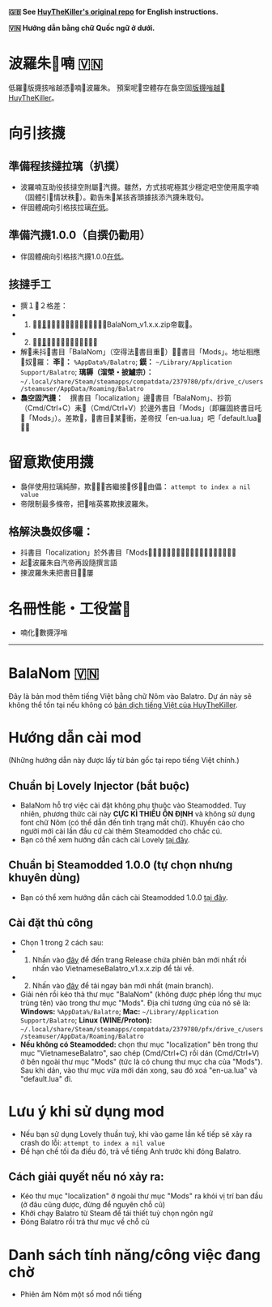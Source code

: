 **🇬🇧 See [HuyTheKiller's original repo](https://github.com/HuyTheKiller/VietnameseBalatro) for English instructions.**

**🇻🇳 Hướng dẫn bằng chữ Quốc ngữ ở dưới.**
# 波羅朱𡨸喃 🇻🇳

低羅𠬠版㩢㧡㗂越憑𡨸喃𠓨波羅朱。
預案呢𠱊空體存在裊空固[版㩢㗂越𧵑HuyTheKiller](https://github.com/HuyTheKiller/VietnameseBalatro)。

# 向引㧡㩢

## 準備程㧡撻拉璃（扒撲）
- 波羅喃互助役㧡撻空附屬𠓨汽㩢。雖然，方式㧡呢極其少穩定吧空使用風字喃（固體引𦤾情狀秩𡨸）。勸告朱𠊛某㧡吝頭據㧡添汽㩢朱聀句。
- 伴固體覘向引格㧡拉璃[在低](https://github.com/ethangreen-dev/lovely-injector?tab=readme-ov-file#manual-installation)。

## 準備汽㩢1.0.0（自撰仍勸用）
- 伴固體覘向引格㧡汽㩢1.0.0[在低](https://github.com/Steamopollys/Steamodded/wiki)。

## 㧡撻手工
- 撰１𥪝２格差：
- 1. 𢭝𠓨[低](https://github.com/IcefoxKishi/BalaNom/releases/latest)帝𦤾張發行貯翻版某一耒𢭝𠓨BalaNom_v1.x.x.zip帝載𧗱。
- 2. 𢭝𠓨[低](https://github.com/IcefoxKishi/BalaNom/archive/refs/heads/main.zip)帝載𣦍版某一（梗正）。
- 解𦮴耒抖𫿇書目「BalaNom」（空得法𢲣書目重𠸜）𠓨𥪝書目「Mods」。地址相應𧵑奴𠱊羅：
**㪯𢼂：** `%AppData%/Balatro`; **鏌：** `~/Library/Application Support/Balatro`; **璃耨（溜榮・披鱸宗）：** `~/.local/share/Steam/steamapps/compatdata/2379780/pfx/drive_c/users/steamuser/AppData/Roaming/Balatro`
- **裊空固汽㩢：**　撰書目「localization」邊𥪝書目「BalaNom」、抄箚（Cmd/Ctrl+C）耒𬖭（Cmd/Ctrl+V）於邊外書目「Mods」（即羅固終書目吒𧵑「Mods」）。差欺𬖭，𠓨書目𣃣某𬖭衝，差帝扠「en-ua.lua」吧「default.lua」𠫾。

# 留意欺使用㩢
- 裊伴使用拉璃純醉，欺𠓨𠻀𨔈吝繼接𠱊侈𦋦𬔗由儡： `attempt to index a nil value`
- 帝限制最多條帝，把𧗱㗂英畧欺㨂波羅朱。
## 格解決裊奴侈囉：
- 抖書目「localization」於外書目「Mods」𦋦塊位置班頭（於叨共得、停抵元𡊲屢）
- 起𧼋波羅朱自汽帝再設隨撰言語
- 㨂波羅朱耒把書目𧗱𡊲屢
# 名冊性能・工役當𪡷
- 喃化𠬠數㩢浮㗂


---


# BalaNom 🇻🇳

Đây là bản mod thêm tiếng Việt bằng chữ Nôm vào Balatro.
Dự án này sẽ không thể tồn tại nếu không có [bản dịch tiếng Việt của HuyTheKiller](https://github.com/HuyTheKiller/VietnameseBalatro).

# Hướng dẫn cài mod

(Những hướng dẫn này được lấy từ bản gốc tại repo tiếng Việt chính.)
## Chuẩn bị Lovely Injector (bắt buộc)
- BalaNom hỗ trợ việc cài đặt không phụ thuộc vào Steamodded. Tuy nhiên, phương thức cài này **CỰC KÌ THIẾU ỔN ĐỊNH** và không sử dụng font chữ Nôm (có thể dẫn đến tình trạng mất chữ). Khuyến cáo cho người mới cài lần đầu cứ cài thêm Steamodded cho chắc cú.
- Bạn có thể xem hướng dẫn cách cài Lovely [tại đây](https://github.com/ethangreen-dev/lovely-injector?tab=readme-ov-file#manual-installation).

## Chuẩn bị Steamodded 1.0.0 (tự chọn nhưng khuyên dùng)
- Bạn có thể xem hướng dẫn cách cài Steamodded 1.0.0 [tại đây](https://github.com/Steamopollys/Steamodded/wiki).

## Cài đặt thủ công
- Chọn 1 trong 2 cách sau:
- 1. Nhấn vào [đây](https://github.com/IcefoxKishi/BalaNom/releases/latest) để đến trang Release chứa phiên bản mới nhất rồi nhấn vào VietnameseBalatro_v1.x.x.zip để tải về.
- 2. Nhấn vào [đây](https://github.com/IcefoxKishi/BalaNom/archive/refs/heads/main.zip) để tải ngay bản mới nhất (main branch).
- Giải nén rồi kéo thả thư mục "BalaNom" (không được phép lồng thư mục trùng tên) vào trong thư mục "Mods". Địa chỉ tương ứng của nó sẽ là:
**Windows:** `%AppData%/Balatro`; **Mac:** `~/Library/Application Support/Balatro`; **Linux (WINE/Proton):** `~/.local/share/Steam/steamapps/compatdata/2379780/pfx/drive_c/users/steamuser/AppData/Roaming/Balatro`
- **Nếu không có Steamodded:** chọn thư mục "localization" bên trong thư mục "VietnameseBalatro", sao chép (Cmd/Ctrl+C) rồi dán (Cmd/Ctrl+V) ở bên ngoài thư mục "Mods" (tức là có chung thư mục cha của "Mods"). Sau khi dán, vào thư mục vừa mới dán xong, sau đó xoá "en-ua.lua" và "default.lua" đi.

# Lưu ý khi sử dụng mod
- Nếu bạn sử dụng Lovely thuần tuý, khi vào game lần kế tiếp sẽ xảy ra crash do lỗi: `attempt to index a nil value`
- Để hạn chế tối đa điều đó, trả về tiếng Anh trước khi đóng Balatro.
## Cách giải quyết nếu nó xảy ra:
- Kéo thư mục "localization" ở ngoài thư mục "Mods" ra khỏi vị trí ban đầu (ở đâu cũng được, đừng để nguyên chỗ cũ)
- Khởi chạy Balatro từ Steam để tái thiết tuỳ chọn ngôn ngữ
- Đóng Balatro rồi trả thư mục về chỗ cũ
# Danh sách tính năng/công việc đang chờ
- Phiên âm Nôm một số mod nổi tiếng
